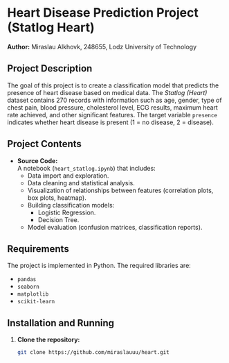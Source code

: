 # Heart Disease Prediction Project (Statlog Heart)

**Author:** Miraslau Alkhovk, 248655, Lodz University of Technology

## Project Description

The goal of this project is to create a classification model that predicts the presence of heart disease based on medical data. The *Statlog (Heart)* dataset contains 270 records with information such as age, gender, type of chest pain, blood pressure, cholesterol level, ECG results, maximum heart rate achieved, and other significant features. The target variable `presence` indicates whether heart disease is present (1 = no disease, 2 = disease).

## Project Contents

- **Source Code:**  
  A notebook (`heart_statlog.ipynb`) that includes:
  - Data import and exploration.
  - Data cleaning and statistical analysis.
  - Visualization of relationships between features (correlation plots, box plots, heatmap).
  - Building classification models:
    - Logistic Regression.
    - Decision Tree.
  - Model evaluation (confusion matrices, classification reports).

## Requirements

The project is implemented in Python. The required libraries are:
- `pandas`
- `seaborn`
- `matplotlib`
- `scikit-learn`

## Installation and Running

1. **Clone the repository:**

   ```bash
   git clone https://github.com/miraslauuu/heart.git
